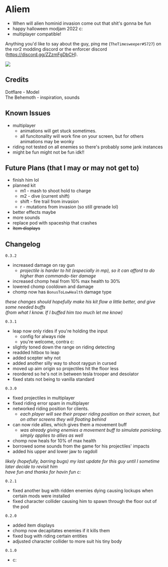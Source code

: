# Aliem
- When will alien hominid invasion come out that shit's gonna be fun
- happy halloween modjam 2022 c:
- multiplayer compatible!

Anything you'd like to say about the guy, ping me (`TheTimesweeper#5727`) on the ror2 modding discord or the enforcer discord (https://discord.gg/ZZzmFgDbCH).

[![](https://raw.githubusercontent.com/TheTimeSweeper/the/master/Release/Aliem/readme/aliem.png)]()

## Credits
Dotflare - Model  
The Behemoth - inspiration, sounds 

## Known Issues
- multiplayer
  - animations will get stuck sometimes. 
  - all funcitonality will work fine on your screen, but for others animations may be wonky
- riding not tested on all enemies so there's probably some jank instances
- might be fun might not be fun idk!!

## Future Plans (that I may or may not get to)
- finish him lol
- planned kit 
  - m1 - mash to shoot hold to charge
  - m2 - dive (current shift)
  - shift - fire trail from invasion
  - r - mutations from invasion (so still grenade lol)
- better effects maybe
- more sounds
- replace pod with spaceship that crashes
- ~~Item displays~~

## Changelog
`0.3.2`
- increased damage on ray gun
  - *projectile is harder to hit (especially in mp), so it can afford to do higher than commando-tier damage*
- increased chomp heal from 10% max health to 30%
- lowered chomp cooldown and damage
- chomp now has `BonusToLowHealth` damage type  

*these changes should hopefully make his kit flow a little better, and give some needed buffs*  
*(from what I know. If I buffed him too much let me know)*

`0.3.1`
- leap now only rides if you're holding the input 
  - config for always ride
  - you're welcome, contra c:
- slightly toned down the range on riding detecting
- readded hitbox to leap
- added scepter why not
- added another silly way to shoot raygun in cursed
- moved up aim origin so projectiles hit the floor less
- reordered so he's not in between tesla trooper and desolator
- fixed stats not being to vanilla standard

`0.3.0`
- fixed projectiles in multiplayer
- fixed riding error spam in multiplayer
- networked riding position for clients. 
  - *each player will see their proper riding position on their screen, but on other screens they will floating behind*
- can now ride allies, which gives them a movement buff
  - *was already giving enemies a movement buff to simulate panicking. simply applies to allies as well*
- chomp now heals for 10% of max health
- borrowed some sounds from the game for his projectiles' impacts
- added his upper and lower jaw to ragdoll

*likely (hopefully, barring bugs) my last update for this guy until I sometime later decide to revisit him*  
*have fun and thanks for havin fun c:*

`0.2.1`
- fixed another bug with ridden enemies dying causing lockups when certain mods were installed
- fixed character collider causing him to spawn through the floor out of the pod
  
`0.2.0`
- added item displays
- chomp now decapitates enemies if it kills them
- fixed bug with riding certain entities
- adjusted character collider to more suit his tiny body

`0.1.0`
- c:
